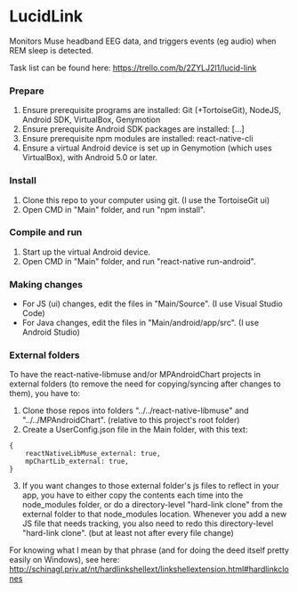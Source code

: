 # LucidLink
Monitors Muse headband EEG data, and triggers events (eg audio) when REM sleep is detected.

Task list can be found here: https://trello.com/b/2ZYLJ2l1/lucid-link

### Prepare

1) Ensure prerequisite programs are installed: Git (+TortoiseGit), NodeJS, Android SDK, VirtualBox, Genymotion  
2) Ensure prerequisite Android SDK packages are installed: [...]  
3) Ensure prerequisite npm modules are installed: react-native-cli  
4) Ensure a virtual Android device is set up in Genymotion (which uses VirtualBox), with Android 5.0 or later.  

### Install

1) Clone this repo to your computer using git. (I use the TortoiseGit ui)  
2) Open CMD in "Main" folder, and run "npm install".  

### Compile and run

1) Start up the virtual Android device.  
2) Open CMD in "Main" folder, and run "react-native run-android".  

### Making changes

* For JS (ui) changes, edit the files in "Main/Source". (I use Visual Studio Code)  
* For Java changes, edit the files in "Main/android/app/src". (I use Android Studio)  

### External folders

To have the react-native-libmuse and/or MPAndroidChart projects in external folders (to remove the need for copying/syncing after changes to them), you have to:  
1) Clone those repos into folders "../../react-native-libmuse" and "../../MPAndroidChart". (relative to this project's root folder)  
2) Create a UserConfig.json file in the Main folder, with this text:
```
{
	reactNativeLibMuse_external: true,
	mpChartLib_external: true,
}
```
3) If you want changes to those external folder's js files to reflect in your app, you have to either copy the contents each time into the node_modules folder, or do a directory-level "hard-link clone" from the external folder to that node_modules location. Whenever you add a new JS file that needs tracking, you also need to redo this directory-level "hard-link clone". (but at least not after every file change)

For knowing what I mean by that phrase (and for doing the deed itself pretty easily on Windows), see here: http://schinagl.priv.at/nt/hardlinkshellext/linkshellextension.html#hardlinkclones